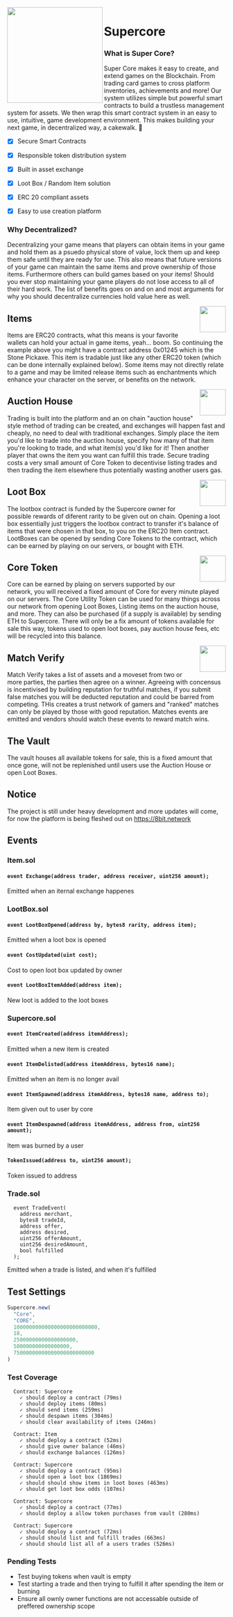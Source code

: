 <img src="https://i.imgur.com/aEHA4mY.png" data-canonical-src="https://i.imgur.com/aEHA4mY.png" width="220" align="left" />

# Supercore

### What is Super Core?

Super Core makes it easy to create, and extend games on the Blockchain. From trading card games to cross platform inventories, achievements and more! Our system utilizes simple but powerful smart contracts to build a trustless management system for assets. We then wrap this smart contract system in an easy to use, intuitive, game development environment. This makes building your next game, in decentralized way, a cakewalk. 🍰

- [x] Secure Smart Contracts
- [x] Responsible token distribution system
- [x] Built in asset exchange
- [x] Loot Box / Random Item solution
- [x] ERC 20 compliant assets
- [x] Easy to use creation platform


### Why Decentralized?

Decentralizing your game means that players can obtain items in your game and hold them as a psuedo physical store of value, lock them up and keep them safe until they are ready for use. This also means that future versions of your game can maintain the same items and prove ownership of those items. Furthermore others can build games based on your items! Should you ever stop maintaining your game players do not lose access to all of their hard work. The list of benefits goes on and on and most arguments for why you should decentralize currencies hold value here as well.

<img src="https://wiki.teamfortress.com/w/images/thumb/0/00/Group_of_Bundles.png/300px-Group_of_Bundles.png?t=20110605085123" data-canonical-src="https://wiki.teamfortress.com/w/images/thumb/0/00/Group_of_Bundles.png/300px-Group_of_Bundles.png?t=20110605085123" width="60" align="right" />

## Items

Items are ERC20 contracts, what this means is your favorite wallets can hold your actual in game items, yeah... boom. So continuing the example above you might have a contract address 0x01245 which is the Stone Pickaxe. This item is tradable just like any other ERC20 token (which can be done internally explained below). Some items may not directly relate to a game and may be limited release items such as enchantments which enhance your character on the server, or benefits on the network. 




<img src="http://icons.iconarchive.com/icons/aha-soft/large-home/512/Retail-shop-icon.png" data-canonical-src="http://icons.iconarchive.com/icons/aha-soft/large-home/512/Retail-shop-icon.png" width="60" align="right" />

## Auction House

Trading is built into the platform and an on chain "auction house" style method of trading can be created, and exchanges will happen fast and cheaply, no need to deal with traditional exchanges. Simply place the item you'd like to trade into the auction house, specify how many of that item you're looking to trade, and what item(s) you'd like for it! Then another player that owns the item you want can fulfill this trade. Secure trading costs a very small amount of Core Token to decentivise listing trades and then trading the item elsewhere thus potentially wasting another users gas.



<img src="https://netdna.webdesignerdepot.com/uploads6/creative-app-icons/03-app.jpg" data-canonical-src="https://netdna.webdesignerdepot.com/uploads6/creative-app-icons/03-app.jpg" width="60" align="right" />

## Loot Box

The lootbox contract is funded by the Supercore owner for possible rewards of diferent rarity to be given out on chain. Opening a loot box essentially just  triggers the lootbox contract to transfer it's balance of items that were chosen in that box, to you on the ERC20 Item contract. LootBoxes can be opened by sending Core Tokens to the contract, which can be earned by playing on our servers, or bought with ETH.


<img src="https://i.imgur.com/aEHA4mY.png" data-canonical-src="https://i.imgur.com/aEHA4mY.png" width="60" align="right" />

## Core Token

Core can be earned by plaing on servers supported by our network, you will received a fixed amount of Core for every minute played on our servers. The Core Utility Token can be used for many things across our network from opening Loot Boxes, Listing items on the auction house, and more. They can also be purchased (if a supply is available) by sending ETH to Supercore. There will only be a fix amount of tokens available for sale this way, tokens used to open loot boxes, pay auction house fees, etc will be recycled into this balance.


<img src="http://socaluncensored.com/wp/wp-content/uploads/2016/05/vault.jpg" data-canonical-src="http://socaluncensored.com/wp/wp-content/uploads/2016/05/vault.jpg" width="60" align="right" />

## Match Verify

Match Verify takes a list of assets and a moveset from two or more parties, the parties then agree on a winner. Agreeing with concensus is incentivised by building reputation for truthful matches, if you submit false matches you will be deducted reputation and could be barred from competing. THis creates a trust network of gamers and "ranked" matches can only be played by those with good reputation. Matches events are emitted and vendors should watch these events to reward match wins.

## The Vault

The vault houses all available tokens for sale, this is a fixed amount that once gone, will not be replenished until users use the Auction House or open Loot Boxes.


## Notice

The project is still under heavy development and more updates will come, for now the platform is being fleshed out on https://8bit.network


## Events 

### Item.sol
#### `event Exchange(address trader, address receiver, uint256 amount);`
Emitted when an iternal exchange happenes


### LootBox.sol
#### `event LootBoxOpened(address by, bytes8 rarity, address item);`
Emitted when a loot box is opened

#### `event CostUpdated(uint cost);`
Cost to open loot box updated by owner

#### `event LootBoxItemAdded(address item);`
New loot is added to the loot boxes


### Supercore.sol
#### `event ItemCreated(address itemAddress);`
Emitted when a new item is created

#### `event ItemDelisted(address itemAddress, bytes16 name);`
Emitted when an item is no longer avail

#### `event ItemSpawned(address itemAddress, bytes16 name, address to);`
Item given out to user by core

#### `event ItemDespawned(address itemAddress, address from, uint256 amount);`
Item was burned by a user

#### `TokenIssued(address to, uint256 amount);`
Token issued to address

### Trade.sol
```
  event TradeEvent(
    address merchant,
    bytes8 tradeId,
    address offer,
    address desired,
    uint256 offerAmount,
    uint256 desiredAmount,
    bool fulfilled
  );
```
Emitted when a trade is listed, and when it's fulfilled


## Test Settings

```js
Supercore.new(
  "Core",
  "CORE",
  100000000000000000000000000,
  18,
  25000000000000000000,
  500000000000000000,
  75000000000000000000000000    
)
```

### Test Coverage
```
  Contract: Supercore
    ✓ should deploy a contract (79ms)
    ✓ should deploy items (80ms)
    ✓ should send items (259ms)
    ✓ should despawn items (304ms)
    ✓ should clear availability of items (246ms)

  Contract: Item
    ✓ should deploy a contract (52ms)
    ✓ should give owner balance (46ms)
    ✓ should exchange balances (126ms)

  Contract: Supercore
    ✓ should deploy a contract (95ms)
    ✓ should open a loot box (1869ms)
    ✓ should should show items in loot boxes (463ms)
    ✓ should get loot box odds (107ms)

  Contract: Supercore
    ✓ should deploy a contract (77ms)
    ✓ should deploy a allow token purchases from vault (280ms)

  Contract: Supercore
    ✓ should deploy a contract (72ms)
    ✓ should should list and fulfill trades (663ms)
    ✓ should should list all of a users trades (526ms)
```

### Pending Tests
- Test buying tokens when vault is empty
- Test starting a trade and then trying to fulfill it after spending the item or burning
- Ensure all ownly owner functions are not accessable outside of preffered ownership scope
